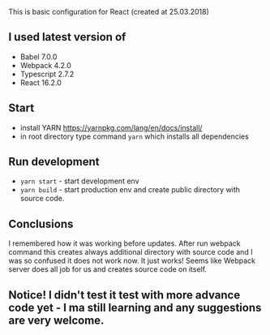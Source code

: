 This is basic configuration for React (created at 25.03.2018)

## I used latest version of

- Babel 7.0.0
- Webpack 4.2.0
- Typescript 2.7.2
- React 16.2.0


## Start

- install YARN https://yarnpkg.com/lang/en/docs/install/
- in root directory type command `yarn` which installs all dependencies

## Run development

- `yarn start` - start development env
- `yarn build` - start production env and create public directory with source code.

## Conclusions

I remembered how it was working before updates. After run webpack command this creates always additional directory with source code and I was so confused it does not work now.
It just works! Seems like Webpack server does all job for us and creates source code on itself.

## Notice! I didn't test it test with more advance code yet - I ma still learning and any suggestions are very welcome.
